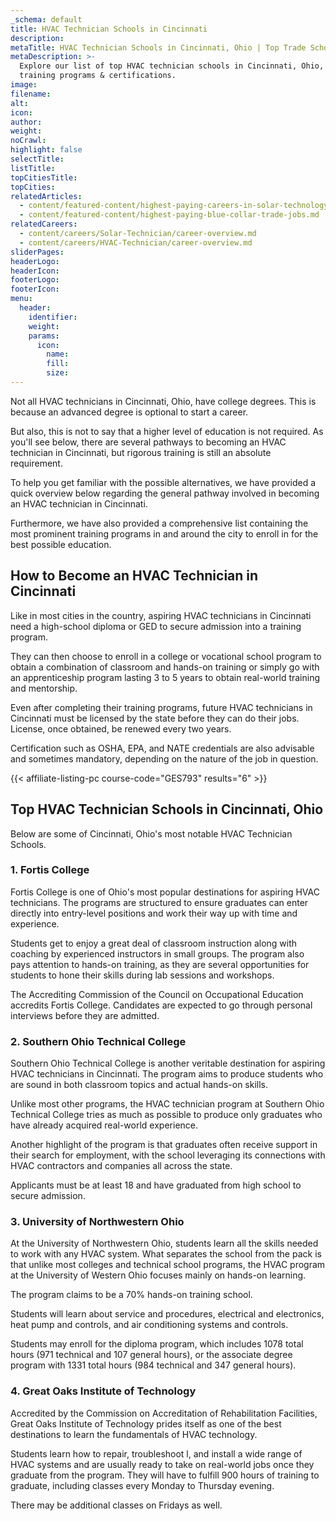 ```yaml
---
_schema: default
title: HVAC Technician Schools in Cincinnati
description:
metaTitle: HVAC Technician Schools in Cincinnati, Ohio | Top Trade Schools
metaDescription: >-
  Explore our list of top HVAC technician schools in Cincinnati, Ohio, offering
  training programs & certifications.
image:
filename:
alt:
icon:
author:
weight:
noCrawl:
highlight: false
selectTitle:
listTitle:
topCitiesTitle:
topCities:
relatedArticles:
  - content/featured-content/highest-paying-careers-in-solar-technology.md
  - content/featured-content/highest-paying-blue-collar-trade-jobs.md
relatedCareers:
  - content/careers/Solar-Technician/career-overview.md
  - content/careers/HVAC-Technician/career-overview.md
sliderPages:
headerLogo:
headerIcon:
footerLogo:
footerIcon:
menu:
  header:
    identifier:
    weight:
    params:
      icon:
        name:
        fill:
        size:
---
```

Not all HVAC technicians in Cincinnati, Ohio, have college degrees. This is because an advanced degree is optional to start a career.

But also, this is not to say that a higher level of education is not required. As you'll see below, there are several pathways to becoming an HVAC technician in Cincinnati, but rigorous training is still an absolute requirement.

To help you get familiar with the possible alternatives, we have provided a quick overview below regarding the general pathway involved in becoming an HVAC technician in Cincinnati.

Furthermore, we have also provided a comprehensive list containing the most prominent training programs in and around the city to enroll in for the best possible education.

## **How to Become an HVAC Technician in Cincinnati**

Like in most cities in the country, aspiring HVAC technicians in Cincinnati need a high-school diploma or GED to secure admission into a training program.

They can then choose to enroll in a college or vocational school program to obtain a combination of classroom and hands-on training or simply go with an apprenticeship program lasting 3 to 5 years to obtain real-world training and mentorship.

Even after completing their training programs, future HVAC technicians in Cincinnati must be licensed by the state before they can do their jobs. License, once obtained, be renewed every two years.

Certification such as OSHA, EPA, and NATE credentials are also advisable and sometimes mandatory, depending on the nature of the job in question.

{{< affiliate-listing-pc course-code="GES793" results="6" >}}

## **Top HVAC Technician Schools in Cincinnati, Ohio**

Below are some of Cincinnati, Ohio's most notable HVAC Technician Schools.

### **1\. Fortis College**

Fortis College is one of Ohio's most popular destinations for aspiring HVAC technicians. The programs are structured to ensure graduates can enter directly into entry-level positions and work their way up with time and experience.

Students get to enjoy a great deal of classroom instruction along with coaching by experienced instructors in small groups. The program also pays attention to hands-on training, as they are several opportunities for students to hone their skills during lab sessions and workshops.

The Accrediting Commission of the Council on Occupational Education accredits Fortis College. Candidates are expected to go through personal interviews before they are admitted.

### 2\. Southern Ohio Technical College

Southern Ohio Technical College is another veritable destination for aspiring HVAC technicians in Cincinnati. The program aims to produce students who are sound in both classroom topics and actual hands-on skills.

Unlike most other programs, the HVAC technician program at Southern Ohio Technical College tries as much as possible to produce only graduates who have already acquired real-world experience.

Another highlight of the program is that graduates often receive support in their search for employment, with the school leveraging its connections with HVAC contractors and companies all across the state.

Applicants must be at least 18 and have graduated from high school to secure admission.

### 3\. University of Northwestern Ohio

At the University of Northwestern Ohio, students learn all the skills needed to work with any HVAC system. What separates the school from the pack is that unlike most colleges and technical school programs, the HVAC program at the University of Western Ohio focuses mainly on hands-on learning.

The program claims to be a 70% hands-on training school.

Students will learn about service and procedures, electrical and electronics, heat pump and controls, and air conditioning systems and controls.

Students may enroll for the diploma program, which includes 1078 total hours (971 technical and 107 general hours), or the associate degree program with 1331 total hours (984 technical and 347 general hours).

### 4\. Great Oaks Institute of Technology

Accredited by the Commission on Accreditation of Rehabilitation Facilities, Great Oaks Institute of Technology prides itself as one of the best destinations to learn the fundamentals of HVAC technology.

Students learn how to repair, troubleshoot l, and install a wide range of HVAC systems and are usually ready to take on real-world jobs once they graduate from the program. They will have to fulfill 900 hours of training to graduate, including classes every Monday to Thursday evening.

There may be additional classes on Fridays as well.